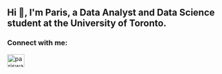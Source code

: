 <h2 align="left">Hi 👋, I'm Paris, a Data Analyst and Data Science student at the University of Toronto.</h2>

<h3 align="left">Connect with me:</h3>
<p align="left">
<a href="https://linkedin.com/in/paris-wang" target="blank"><img align="center" src="https://raw.githubusercontent.com/rahuldkjain/github-profile-readme-generator/master/src/images/icons/Social/linked-in-alt.svg" alt="pariswang" height="30" width="40" /></a>
</p>

